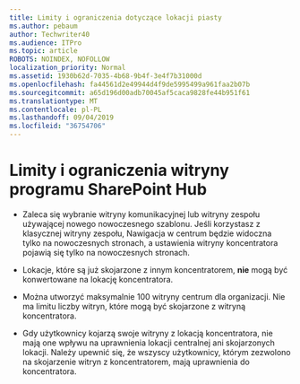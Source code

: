 ```yaml
---
title: Limity i ograniczenia dotyczące lokacji piasty
ms.author: pebaum
author: Techwriter40
ms.audience: ITPro
ms.topic: article
ROBOTS: NOINDEX, NOFOLLOW
localization_priority: Normal
ms.assetid: 1930b62d-7035-4b68-9b4f-3e4f7b31000d
ms.openlocfilehash: fa44561d2e49944d4f9de5995499a961faa2b07b
ms.sourcegitcommit: a65d196d00adb70045af5caca9828fe44b951f61
ms.translationtype: MT
ms.contentlocale: pl-PL
ms.lasthandoff: 09/04/2019
ms.locfileid: "36754706"
---
```

# <a name="sharepoint-hub-site-limits-and-restrictions"></a>Limity i ograniczenia witryny programu SharePoint Hub

- Zaleca się wybranie witryny komunikacyjnej lub witryny zespołu używającej nowego nowoczesnego szablonu. Jeśli korzystasz z klasycznej witryny zespołu, Nawigacja w centrum będzie widoczna tylko na nowoczesnych stronach, a ustawienia witryny koncentratora pojawią się tylko na nowoczesnych stronach.

- Lokacje, które są już skojarzone z innym koncentratorem, **nie** mogą być konwertowane na lokację koncentratora.

- Można utworzyć maksymalnie 100 witryny centrum dla organizacji. Nie ma limitu liczby witryn, które mogą być skojarzone z witryną koncentratora.

- Gdy użytkownicy kojarzą swoje witryny z lokacją koncentratora, nie mają one wpływu na uprawnienia lokacji centralnej ani skojarzonych lokacji. Należy upewnić się, że wszyscy użytkownicy, którym zezwolono na skojarzenie witryn z koncentratorem, mają uprawnienia do koncentratora.

